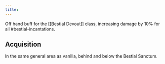 ```yaml
---
title:
---
```


Off hand buff for the [[Bestial Devout]] class, increasing damage by 10% for all #bestial-incantations.

## Acquisition

In the same general area as vanilla, behind and below the Bestial Sanctum.

